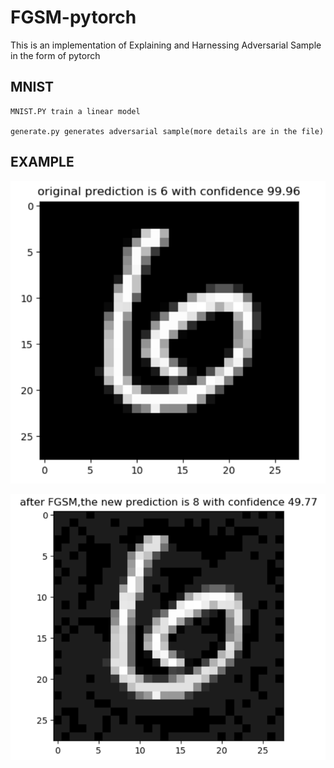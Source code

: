 # FGSM-pytorch
This is an implementation of Explaining and Harnessing Adversarial Sample in the form of pytorch

## MNIST

    MNIST.PY train a linear model 
  
    generate.py generates adversarial sample(more details are in the file)

## EXAMPLE

![avatar](/mnist_/result/before_attack.PNG)
    
![avatar](/mnist_/result/after_attack.PNG)
    

